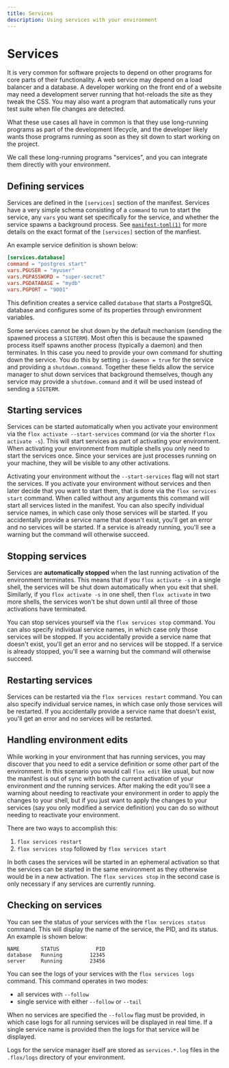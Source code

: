 ```yaml
---
title: Services
description: Using services with your environment
---
```


# Services

It is very common for software projects to depend on other programs for core
parts of their functionality.
A web service may depend on a load balancer and a database.
A developer working on the front end of a website may need a development server
running that hot-reloads the site as they tweak the CSS.
You may also want a program that automatically runs your test suite when file
changes are detected.

What these use cases all have in common is that they use long-running programs
as part of the development lifecycle,
and the developer likely wants those programs running as soon as they sit down
to start working on the project.

We call these long-running programs "services",
and you can integrate them directly with your environment.

## Defining services

Services are defined in the `[services]` section of the manifest.
Services have a very simple schema consisting of a `command` to run to start
the service,
any `vars` you want set specifically for the service,
and whether the service spawns a background process.
See [`manifest-toml(1)`](../manual/manifest.toml.md) for
more details on the exact format of the `[services]` section of the manfiest.

An example service definition is shown below:

```toml
[services.database]
command = "postgres start"
vars.PGUSER = "myuser"
vars.PGPASSWORD = "super-secret"
vars.PGDATABASE = "mydb"
vars.PGPORT = "9001"
```

This definition creates a service called `database` that starts a PostgreSQL
database and configures some of its properties through environment variables.

Some services cannot be shut down by the default mechanism
(sending the spawned process a `SIGTERM`).
Most often this is because the spawned process itself spawns another process
(typically a daemon) and then terminates.
In this case you need to provide your own command for shutting down the
service.
You do this by setting `is-daemon = true` for the service and providing a
`shutdown.command`.
Together these fields allow the service manager to shut down services that
background themselves,
though any service may provide a `shutdown.command` and it will be used
instead of sending a `SIGTERM`.

## Starting services

Services can be started automatically when you activate your environment via
the `flox activate --start-services` command
(or via the shorter `flox activate -s`).
This will start services as part of activating your environment.
When activating your environment from multiple shells you only need to start
the services once.
Since your services are just processes running on your machine,
they will be visible to any other activations.

Activating your environment without the `--start-services` flag will not start
the services.
If you activate your environment without services and then later decide that
you want to start them, that is done via the `flox services start` command.
When called without any arguments this command will start all services listed
in the manifest.
You can also specify individual service names,
in which case only those services will be started.
If you accidentally provide a service name that doesn't exist,
you'll get an error and no services will be started.
If a service is already running,
you'll see a warning but the command will otherwise succeed.

## Stopping services

Services are **automatically stopped** when the last running activation of the
environment terminates.
This means that if you `flox activate -s` in a single shell,
the services will be shut down automatically when you exit that shell.
Similarly, if you `flox activate -s` in one shell, then `flox activate` in two
more shells,
the services won't be shut down until all three of those activations have
terminated.

You can stop services yourself via the `flox services stop` command.
You can also specify individual service names,
in which case only those services will be stopped.
If you accidentally provide a service name that doesn't exist,
you'll get an error and no services will be stopped.
If a service is already stopped,
you'll see a warning but the command will otherwise succeed.

## Restarting services

Services can be restarted via the `flox services restart` command.
You can also specify individual service names,
in which case only those services will be restarted.
If you accidentally provide a service name that doesn't exist,
you'll get an error and no services will be restarted.

## Handling environment edits

While working in your environment that has running services,
you may discover that you need to edit a service definition or some other part
of the environment.
In this scenario you would call `flox edit` like usual,
but now the manifest is out of sync with both the current activation of your
environment _and_ the running services.
After making the edit you'll see a warning about needing to reactivate your
environment in order to apply the changes to your shell,
but if you just want to apply the changes to your services
(say you only modified a service definition)
you can do so without needing to reactivate your environment.

There are two ways to accomplish this:

1. `flox services restart`
2. `flox services stop` followed by `flox services start`

In both cases the services will be started in an ephemeral activation so that
the services can be started in the same environment as they otherwise would be
in a new activation.
The `flox services stop` in the second case is only necessary if any services
are currently running.

## Checking on services

You can see the status of your services with the `flox services status`
command.
This will display the name of the service, the PID, and its status.
An example is shown below:

```console
NAME       STATUS            PID
database   Running         12345
server     Running         23456
```

You can see the logs of your services with the `flox services logs` command.
This command operates in two modes:

- all services with `--follow`
- single service with either `--follow` or `--tail`

When no services are specified the `--follow` flag must be provided,
in which case logs for all running services will be displayed in real time.
If a single service name is provided then the logs for that service will be
displayed.

Logs for the service manager itself are stored as `services.*.log` files in the
`.flox/logs` directory of your environment.
